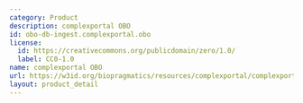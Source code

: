 ```yaml
---
category: Product
description: complexportal OBO
id: obo-db-ingest.complexportal.obo
license:
  id: https://creativecommons.org/publicdomain/zero/1.0/
  label: CC0-1.0
name: complexportal OBO
url: https://w3id.org/biopragmatics/resources/complexportal/complexportal.obo
layout: product_detail
---
```

